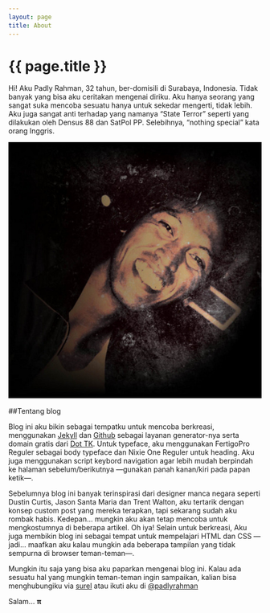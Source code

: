 ```yaml
---
layout: page
title: About
---
```


<h1 id="fittext">{{ page.title }}</h1>

Hi! Aku Padly Rahman, 32 tahun, ber-domisili di Surabaya, Indonesia. Tidak banyak yang bisa aku ceritakan mengenai diriku. Aku hanya seorang yang sangat suka mencoba sesuatu hanya untuk sekedar mengerti, tidak lebih. Aku juga sangat anti terhadap yang namanya &ldquo;State Terror&rdquo; seperti yang dilakukan oleh Densus 88 dan SatPol PP. Selebihnya, &ldquo;nothing special&rdquo; kata orang Inggris.

![me...me...me...](/img/ohmeposter.jpg)

##Tentang blog

Blog ini aku bikin sebagai tempatku untuk mencoba berkreasi, menggunakan [Jekyll](http://jekyllrb.com/) dan [Github](http://github.com) sebagai layanan generator-nya serta domain gratis dari [Dot TK](http://my.dot.tk/cgi-bin/amb/landing.dottk?nr=470419::8974610::1). Untuk typeface, aku menggunakan FertigoPro Reguler sebagai body typeface dan Nixie One Reguler untuk heading. Aku juga menggunakan script keybord navigation agar lebih mudah berpindah ke halaman sebelum/berikutnya &#8212;gunakan panah kanan/kiri pada papan ketik&#8212;.

Sebelumnya blog ini banyak terinspirasi dari designer manca negara seperti Dustin Curtis, Jason Santa Maria dan Trent Walton, aku tertarik dengan konsep custom post yang mereka terapkan, tapi sekarang sudah aku rombak habis. Kedepan... mungkin aku akan tetap mencoba untuk mengkostumnya di beberapa artikel. Oh iya! Selain untuk berkreasi, Aku juga membikin blog ini sebagai tempat untuk mempelajari HTML dan CSS &#8212;jadi... maafkan aku kalau mungkin ada beberapa tampilan yang tidak sempurna di browser teman-teman&#8212;.

Mungkin itu saja yang bisa aku paparkan mengenai blog ini. Kalau ada sesuatu hal yang mungkin teman-teman ingin sampaikan, kalian bisa menghubungiku via [surel](mailto:padly.rahman@gmail.com) atau ikuti aku di [@padlyrahman](http://twitter.com/padlyrahman)

Salam... __&#x3C0;__